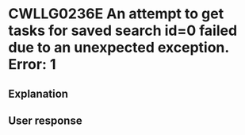 # CWLLG0236E An attempt to get tasks for saved search id=0 failed due to an unexpected exception.  Error: 1

## Explanation

## User response